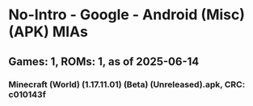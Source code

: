 # No-Intro - Google - Android (Misc) (APK) MIAs
## Games: 1, ROMs: 1, as of 2025-06-14

### Minecraft (World) (1.17.11.01) (Beta) (Unreleased).apk, CRC: c010143f
